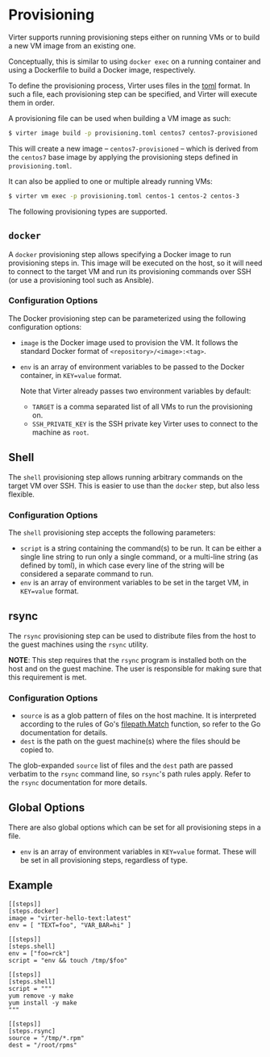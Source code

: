 # Provisioning
Virter supports running provisioning steps either on running VMs or to build a new VM image from an existing one.

Conceptually, this is similar to using `docker exec` on a running container and using a Dockerfile to build a Docker image, respectively.

To define the provisioning process, Virter uses files in the [toml](https://github.com/toml-lang/toml) format. In such a file, each provisioning step can be specified, and Virter will execute them in order.

A provisioning file can be used when building a VM image as such:
```sh
$ virter image build -p provisioning.toml centos7 centos7-provisioned
```
This will create a new image – `centos7-provisioned` – which is derived from the `centos7` base image by applying the provisioning steps defined in `provisioning.toml`.

It can also be applied to one or multiple already running VMs:
```sh
$ virter vm exec -p provisioning.toml centos-1 centos-2 centos-3
```

The following provisioning types are supported.

## `docker`
A `docker` provisioning step allows specifying a Docker image to run provisioning steps in. This image will be executed on the host, so it will need to connect to the target VM and run its provisioning commands over SSH (or use a provisioning tool such as Ansible).

### Configuration Options
The Docker provisioning step can be parameterized using the following configuration options:
* `image` is the Docker image used to provision the VM. It follows the standard Docker format of `<repository>/<image>:<tag>`.
* `env` is an array of environment variables to be passed to the Docker container, in `KEY=value` format.

  Note that Virter already passes two environment variables by default:
  * `TARGET` is a comma separated list of all VMs to run the provisioning on.
  * `SSH_PRIVATE_KEY` is the SSH private key Virter uses to connect to the machine as `root`.

## Shell
The `shell` provisioning step allows running arbitrary commands on the target VM over SSH. This is easier to use than the `docker` step, but also less flexible.

### Configuration Options
The `shell` provisioning step accepts the following parameters:
* `script` is a string containing the command(s) to be run.
  It can be either a single line string to run only a single command, or a multi-line string (as defined by toml), in which case every line of the string will be considered a separate command to run.
* `env` is an array of environment variables to be set in the target VM, in `KEY=value` format.

## rsync

The `rsync` provisioning step can be used to distribute files from the host to the guest machines using the `rsync` utility.

**NOTE**: This step requires that the `rsync` program is installed both on the host and on the guest machine. The user is responsible for making sure that this requirement is met.

### Configuration Options

* `source` is as a glob pattern of files on the host machine. It is interpreted according to the rules of Go's [filepath.Match](https://golang.org/pkg/path/filepath/#Match) function, so refer to the Go documentation for details.
* `dest` is the path on the guest machine(s) where the files should be copied to.

The glob-expanded `source` list of files and the `dest` path are passed verbatim to the `rsync` command line, so `rsync`'s path rules apply. Refer to the `rsync` documentation for more details.

## Global Options

There are also global options which can be set for all provisioning steps in a file.

* `env` is an array of environment variables in `KEY=value` format. These will be set in all provisioning steps, regardless of type.

## Example
```
[[steps]]
[steps.docker]
image = "virter-hello-text:latest"
env = [ "TEXT=foo", "VAR_BAR=hi" ]

[[steps]]
[steps.shell]
env = ["foo=rck"]
script = "env && touch /tmp/$foo"

[[steps]]
[steps.shell]
script = """
yum remove -y make
yum install -y make
"""

[[steps]]
[steps.rsync]
source = "/tmp/*.rpm"
dest = "/root/rpms"
```
